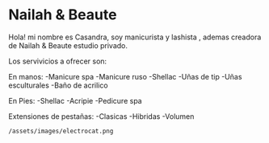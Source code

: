 # Nailah & Beaute

Hola! mi nombre es Casandra, soy manicurista y lashista , ademas creadora de Nailah & Beaute estudio privado.
  


Los servivicios a ofrecer son: 

En manos:
-Manicure spa
-Manicure ruso
-Shellac
-Uñas de tip
-Uñas esculturales 
-Baño de acrilico


En Pies:
-Shellac
-Acripie 
-Pedicure spa

Extensiones de pestañas:
-Clasicas
-Hibridas
-Volumen 


	/assets/images/electrocat.png

